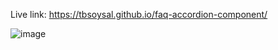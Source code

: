 Live link: https://tbsoysal.github.io/faq-accordion-component/

![image](https://github.com/tsoysal/faq-accordion-component/assets/137247868/2f841272-468a-4129-b280-874b8252d2c2)
